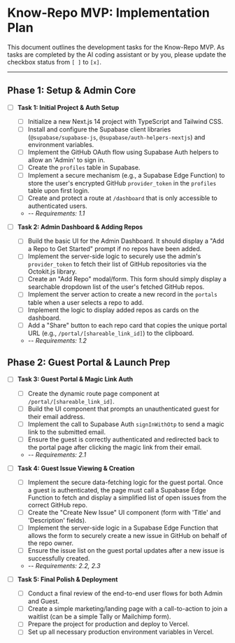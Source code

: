 # Know-Repo MVP: Implementation Plan

This document outlines the development tasks for the Know-Repo MVP. As tasks are completed by the AI coding assistant or by you, please update the checkbox status from `[ ]` to `[x]`.

---

## Phase 1: Setup & Admin Core

- [ ] **Task 1: Initial Project & Auth Setup**
    - [ ] Initialize a new Next.js 14 project with TypeScript and Tailwind CSS.
    - [ ] Install and configure the Supabase client libraries (`@supabase/supabase-js`, `@supabase/auth-helpers-nextjs`) and environment variables.
    - [ ] Implement the GitHub OAuth flow using Supabase Auth helpers to allow an 'Admin' to sign in.
    - [ ] Create the `profiles` table in Supabase.
    - [ ] Implement a secure mechanism (e.g., a Supabase Edge Function) to store the user's encrypted GitHub `provider_token` in the `profiles` table upon first login.
    - [ ] Create and protect a route at `/dashboard` that is only accessible to authenticated users.
    - -- *Requirements: 1.1*

- [ ] **Task 2: Admin Dashboard & Adding Repos**
    - [ ] Build the basic UI for the Admin Dashboard. It should display a "Add a Repo to Get Started" prompt if no repos have been added.
    - [ ] Implement the server-side logic to securely use the admin's `provider_token` to fetch their list of GitHub repositories via the Octokit.js library.
    - [ ] Create an "Add Repo" modal/form. This form should simply display a searchable dropdown list of the user's fetched GitHub repos.
    - [ ] Implement the server action to create a new record in the `portals` table when a user selects a repo to add.
    - [ ] Implement the logic to display added repos as cards on the dashboard.
    - [ ] Add a "Share" button to each repo card that copies the unique portal URL (e.g., `/portal/[shareable_link_id]`) to the clipboard.
    - -- *Requirements: 1.2*

## Phase 2: Guest Portal & Launch Prep

- [ ] **Task 3: Guest Portal & Magic Link Auth**
    - [ ] Create the dynamic route page component at `/portal/[shareable_link_id]`.
    - [ ] Build the UI component that prompts an unauthenticated guest for their email address.
    - [ ] Implement the call to Supabase Auth `signInWithOtp` to send a magic link to the submitted email.
    - [ ] Ensure the guest is correctly authenticated and redirected back to the portal page after clicking the magic link from their email.
    - -- *Requirements: 2.1*

- [ ] **Task 4: Guest Issue Viewing & Creation**
    - [ ] Implement the secure data-fetching logic for the guest portal. Once a guest is authenticated, the page must call a Supabase Edge Function to fetch and display a simplified list of open issues from the correct GitHub repo.
    - [ ] Create the "Create New Issue" UI component (form with 'Title' and 'Description' fields).
    - [ ] Implement the server-side logic in a Supabase Edge Function that allows the form to securely create a new issue in GitHub on behalf of the repo owner.
    - [ ] Ensure the issue list on the guest portal updates after a new issue is successfully created.
    - -- *Requirements: 2.2, 2.3*

- [ ] **Task 5: Final Polish & Deployment**
    - [ ] Conduct a final review of the end-to-end user flows for both Admin and Guest.
    - [ ] Create a simple marketing/landing page with a call-to-action to join a waitlist (can be a simple Tally or Mailchimp form).
    - [ ] Prepare the project for production and deploy to Vercel.
    - [ ] Set up all necessary production environment variables in Vercel.
